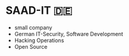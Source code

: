 # SAAD-IT 🇩🇪
* small company
* German IT-Security, Software Development
* Hacking Operations
* Open Source

